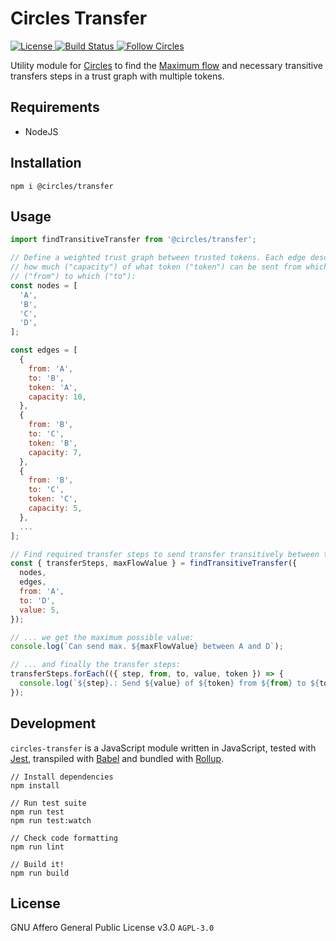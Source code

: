 # Circles Transfer

<p>
  <a href="https://github.com/CirclesUBI/circles-transfer/blob/master/LICENSE">
    <img src="https://img.shields.io/badge/license-APGLv3-orange.svg" alt="License">
  </a>
  <a href="https://travis-ci.com/CirclesUBI/circles-transfer">
    <img src="https://api.travis-ci.com/CirclesUBI/circles-transfer.svg?branch=master" alt="Build Status">
  </a>
  <a href="https://twitter.com/CirclesUBI">
    <img src="https://img.shields.io/twitter/follow/circlesubi.svg?label=follow+circles" alt="Follow Circles">
  </a>
</p>

Utility module for [Circles](https://joincircles.net) to find the [Maximum flow](https://en.wikipedia.org/wiki/Maximum_flow_problem) and necessary transitive transfers steps in a trust graph with multiple tokens.

## Requirements

- NodeJS

## Installation

```
npm i @circles/transfer
```

## Usage

```js
import findTransitiveTransfer from '@circles/transfer';

// Define a weighted trust graph between trusted tokens. Each edge describes
// how much ("capacity") of what token ("token") can be sent from which node
// ("from") to which ("to"):
const nodes = [
  'A',
  'B',
  'C',
  'D',
];

const edges = [
  {
    from: 'A',
    to: 'B',
    token: 'A',
    capacity: 10,
  },
  {
    from: 'B',
    to: 'C',
    token: 'B',
    capacity: 7,
  },
  {
    from: 'B',
    to: 'C',
    token: 'C',
    capacity: 5,
  },
  ...
];

// Find required transfer steps to send transfer transitively between two nodes:
const { transferSteps, maxFlowValue } = findTransitiveTransfer({
  nodes,
  edges,
  from: 'A',
  to: 'D',
  value: 5,
});

// ... we get the maximum possible value:
console.log(`Can send max. ${maxFlowValue} between A and D`);

// ... and finally the transfer steps:
transferSteps.forEach(({ step, from, to, value, token }) => {
  console.log(`${step}.: Send ${value} of ${token} from ${from} to ${to}`);
});
```

## Development

`circles-transfer` is a JavaScript module written in JavaScript, tested with [Jest](https://jestjs.io/), transpiled with [Babel](https://babeljs.io/) and bundled with [Rollup](https://rollupjs.org).

```
// Install dependencies
npm install

// Run test suite
npm run test
npm run test:watch

// Check code formatting
npm run lint

// Build it!
npm run build
```

## License

GNU Affero General Public License v3.0 `AGPL-3.0`
